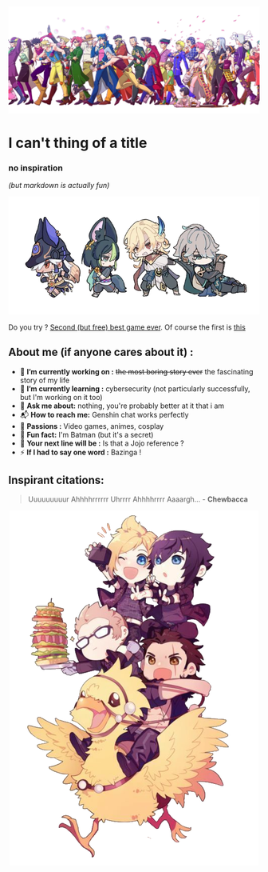 ![j](https://github.com/Lightning73/Images/blob/main/fond1.png)


# I can't thing of a title


### no inspiration

*(but markdown is actually fun)*

<div align="center">

  ![genshin](https://github.com/Lightning73/Images/blob/main/s.png)
  
</div>

Do you try ? [Second (but free) best game ever](https://genshin.hoyoverse.com/en/home). Of course the first is [this](https://finalfantasyxv.square-enix-games.com/)



## About me (if anyone cares about it) :

- 📝 __I’m currently working on :__ ~~the most boring story ever~~ the fascinating story of my life
- 🌱 __I’m currently learning :__ cybersecurity (not particularly successfully, but I'm working on it too)
- 💬 __Ask me about:__ nothing, you're probably better at it that i am
- 📬 __How to reach me:__ Genshin chat works perfectly
- 👾 __Passions :__ Video games, animes, cosplay
- 💎 __Fun fact:__ I'm Batman (but it's a secret)
- 🧾 __Your next line will be :__ Is that a Jojo reference ?
- ⚡ __If I had to say one word :__ Bazinga !

## Inspirant citations:
> Uuuuuuuuur Ahhhhrrrrrr Uhrrrr Ahhhhrrrr Aaaargh... - __Chewbacca__




<div align="center">
  
  ![ffxv](https://github.com/Lightning73/Images/blob/main/ch.png)
  
</div>

